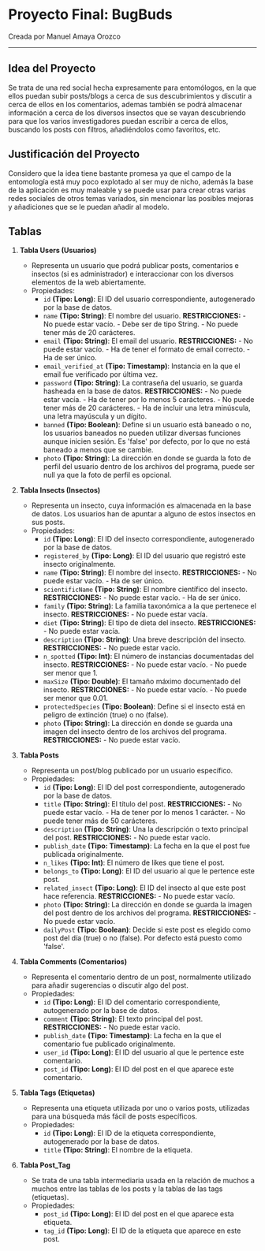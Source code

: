 # Proyecto Final: BugBuds
Creada por Manuel Amaya Orozco

---

## **Idea del Proyecto**

Se trata de una red social hecha expresamente para entomólogos, en la que ellos puedan subir posts/blogs a cerca de sus descubrimientos y discutir a cerca de ellos en los comentarios, ademas también se podrá almacenar información a cerca de los diversos insectos que se vayan descubriendo para que los varios investigadores puedan escribir a cerca de ellos, buscando los posts con filtros, añadiéndolos como favoritos, etc.

## **Justificación del Proyecto**

Considero que la idea tiene bastante promesa ya que el campo de la entomología está muy poco explotado al ser muy de nicho, además la base de la aplicación es muy maleable y se puede usar para crear otras varias redes sociales de otros temas variados, sin mencionar las posibles mejoras y añadiciones que se le puedan añadir al modelo.

## **Tablas**

1. **Tabla Users (Usuarios)**
    - Representa un usuario que podrá publicar posts, comentarios e insectos (si es administrador) e interaccionar con los diversos elementos de la web abiertamente.
    - Propiedades:
        - `id` **(Tipo: Long)**: El ID del usuario correspondiente, autogenerado por la base de datos.
        - `name` **(Tipo: String)**: El nombre del usuario.
            **RESTRICCIONES:**
                - No puede estar vacío.
                - Debe ser de tipo String.
                - No puede tener más de 20 carácteres.
        - `email` **(Tipo: String)**: El email del usuario.
            **RESTRICCIONES:**
                - No puede estar vacío.
                - Ha de tener el formato de email correcto.
                - Ha de ser único.
        - `email_verified_at` **(Tipo: Timestamp)**: Instancia en la que el email fue verificado por última vez.
        - `password` **(Tipo: String)**: La contraseña del usuario, se guarda hasheada en la base de datos.
            **RESTRICCIONES:**
                - No puede estar vacía.
                - Ha de tener por lo menos 5 carácteres.
                - No puede tener más de 20 carácteres.
                - Ha de incluir una letra minúscula, una letra mayúscula y un dígito.
        - `banned` **(Tipo: Boolean)**: Define si un usuario está baneado o no, los usuarios baneados no pueden utilizar diversas funciones aunque inicien sesión. Es 'false' por defecto, por lo que no está baneado a menos que se cambie.
        - `photo` **(Tipo: String)**: La dirección en donde se guarda la foto de perfil del usuario dentro de los archivos del programa, puede ser null ya que la foto de perfil es opcional.


2. **Tabla Insects (Insectos)**
    - Representa un insecto, cuya información es almacenada en la base de datos. Los usuarios han de apuntar a alguno de estos insectos en sus posts.
    - Propiedades:
        - `id` **(Tipo: Long)**: El ID del insecto correspondiente, autogenerado por la base de datos.
        - `registered_by` **(Tipo: Long)**: El ID del usuario que registró este insecto originalmente.
        - `name` **(Tipo: String)**: El nombre del insecto.
            **RESTRICCIONES:**
                - No puede estar vacío.
                - Ha de ser único.
        - `scientificName` **(Tipo: String)**: El nombre científico del insecto.
            **RESTRICCIONES:**
                - No puede estar vacío.
                - Ha de ser único.
        - `family` **(Tipo: String)**: La familia taxonómica a la que pertenece el insecto.
            **RESTRICCIONES:**
                - No puede estar vacía.
        - `diet` **(Tipo: String)**: El tipo de dieta del insecto.
            **RESTRICCIONES:**
                - No puede estar vacía.
        - `description` **(Tipo: String)**: Una breve descripción del insecto.
            **RESTRICCIONES:**
                - No puede estar vacío.
        - `n_spotted` **(Tipo: Int)**: El número de instancias documentadas del insecto.
            **RESTRICCIONES:**
                - No puede estar vacío.
                - No puede ser menor que 1.
        - `maxSize` **(Tipo: Double)**: El tamaño máximo documentado del insecto.
            **RESTRICCIONES:**
                - No puede estar vacío.
                - No puede ser menor que 0.01.
        - `protectedSpecies` **(Tipo: Boolean)**: Define si el insecto está en peligro de extinción (true) o no (false).
        - `photo` **(Tipo: String)**: La dirección en donde se guarda una imagen del insecto dentro de los archivos del programa.
            **RESTRICCIONES:**
                - No puede estar vacío.

3. **Tabla Posts**
    - Representa un post/blog publicado por un usuario específico.
    - Propiedades:
        - `id` **(Tipo: Long)**: El ID del post correspondiente, autogenerado por la base de datos.
        - `title` **(Tipo: String)**: El título del post.
            **RESTRICCIONES:**
                - No puede estar vacío.
                - Ha de tener por lo menos 1 carácter.
                - No puede tener más de 50 carácteres.
        - `description` **(Tipo: String)**: Una la descripción o texto principal del post.
            **RESTRICCIONES:**
                - No puede estar vacío.
        - `publish_date` **(Tipo: Timestamp)**: La fecha en la que el post fue publicada originalmente.
        - `n_likes` **(Tipo: Int)**: El número de likes que tiene el post.
        - `belongs_to` **(Tipo: Long)**: El ID del usuario al que le pertence este post.
        - `related_insect` **(Tipo: Long)**: El ID del insecto al que este post hace referencia.
            **RESTRICCIONES:**
                - No puede estar vacío.
        - `photo` **(Tipo: String)**: La dirección en donde se guarda la imagen del post dentro de los archivos del programa.
            **RESTRICCIONES:**
                - No puede estar vacío.
        - `dailyPost` **(Tipo: Boolean)**: Decide si este post es elegido como post del día (true) o no (false). Por defecto está puesto como 'false'.

4. **Tabla Comments (Comentarios)**
    - Representa el comentario dentro de un post, normalmente utilizado para añadir sugerencias o discutir algo del post.
    - Propiedades:
        - `id` **(Tipo: Long)**: El ID del comentario correspondiente, autogenerado por la base de datos.
         - `comment` **(Tipo: String)**: El texto principal del post.
            **RESTRICCIONES:**
                - No puede estar vacío.
         - `publish_date` **(Tipo: Timestamp)**: La fecha en la que el comentario fue publicado originalmente.
         - `user_id` **(Tipo: Long)**: El ID del usuario al que le pertence este comentario.
         - `post_id` **(Tipo: Long)**: El ID del post en el que aparece este comentario.

5. **Tabla Tags (Etiquetas)**
    - Representa una etiqueta utilizada por uno o varios posts, utilizadas para una búsqueda más fácil de posts específicos.
    - Propiedades:
        - `id` **(Tipo: Long)**: El ID de la etiqueta correspondiente, autogenerado por la base de datos.
        - `title` **(Tipo: String)**: El nombre de la etiqueta.

6. **Tabla Post_Tag**
    - Se trata de una tabla intermediaria usada en la relación de muchos a muchos entre las tablas de los posts y la tablas de las tags (etiquetas).
    - Propiedades:
        - `post_id` **(Tipo: Long)**: El ID del post en el que aparece esta etiqueta.
        - `tag_id` **(Tipo: Long)**: El ID de la etiqueta que aparece en este post.

